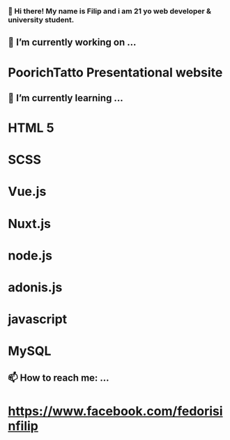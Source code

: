 ### 👋 Hi there! My name is Filip and i am 21 yo web developer & university student.

## 🔭 I’m currently working on ...
  # PoorichTatto Presentational website
  
## 🌱 I’m currently learning ...
  # HTML 5
  # SCSS
  # Vue.js
  # Nuxt.js
  # node.js
  # adonis.js
  # javascript
  # MySQL
  
## 📫 How to reach me: ...
  # https://www.facebook.com/fedorisinfilip

